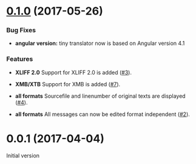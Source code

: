 <a name="0.1.0"></a>
# [0.1.0](https://github.com/martinroob/tiny-translator/compare/v0.0.1...v0.1.0) (2017-05-26)

### Bug Fixes

* **angular version:** tiny translator now is based on Angular version 4.1

### Features

* **XLIFF 2.0** Support for XLIFF 2.0 is added ([#3](https://github.com/martinroob/tiny-translator/issues/3)).

* **XMB/XTB** Support for XMB is added ([#7](https://github.com/martinroob/tiny-translator/issues/7)).

* **all formats** Sourcefile and linenumber of original texts are displayed ([#4](https://github.com/martinroob/tiny-translator/issues/4)).

* **all formats** All messages can now be edited format independent ([#2](https://github.com/martinroob/tiny-translator/issues/2)).


<a name="0.0.1"></a>
# 0.0.1 (2017-04-04)

Initial version

